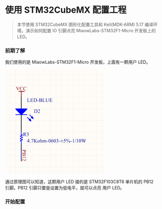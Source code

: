 # 使用 STM32CubeMX 配置工程

> 本节使用 STM32CubeMX 图形化配置工具和 Keil(MDK-ARM) 5.17 编译环境，演示如何配置 IO 引脚点亮 MiaowLabs-STM32F1-Micro 开发板上的 LED。

### 前期了解

我们使用的是 MiaowLabs-STM32F1-Micro 开发板，上面有一颗用户 LED。

![](/img/2019-02-20_224754.png)

通过原理图可以知道，这颗用户 LED 接的是 STM32F103C8T6 单片机的 PB12 引脚。PB12 引脚只要是设置为低电平，就可以点亮 用户 LED。

### 开始配置







